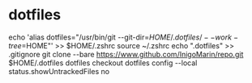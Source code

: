# dotfiles

echo 'alias dotfiles="/usr/bin/git --git-dir=$HOME/.dotfiles/ --work-tree=$HOME"' >> $HOME/.zshrc
source ~/.zshrc
echo ".dotfiles" >> .gitignore
git clone --bare https://www.github.com/InigoMarin/repo.git $HOME/.dotfiles
dotfiles checkout
dotfiles config --local status.showUntrackedFiles no
